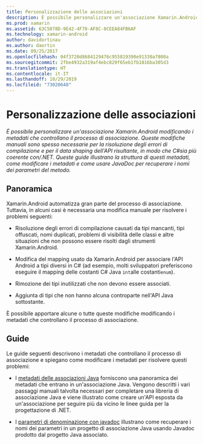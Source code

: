 ```yaml
---
title: Personalizzazione delle associazioni
description: È possibile personalizzare un'associazione Xamarin.Android modificando i metadati che controllano il processo di associazione. Queste modifiche manuali sono spesso necessarie per la risoluzione degli errori di compilazione e per il data shaping dell'API risultante, in modo che C#sia più coerente con/.NET. Queste guide illustrano la struttura di questi metadati, come modificare i metadati e come usare JavaDoc per recuperare i nomi dei parametri del metodo.
ms.prod: xamarin
ms.assetid: 63C5078D-9E42-4F70-AF8C-8CEEA84FB6AF
ms.technology: xamarin-android
author: davidortinau
ms.author: daortin
ms.date: 09/25/2017
ms.openlocfilehash: 04f3720d8684129476c955819390e91330a7800a
ms.sourcegitcommit: 2fbe4932a319af4ebc829f65eb1fb1816ba305d3
ms.translationtype: HT
ms.contentlocale: it-IT
ms.lasthandoff: 10/29/2019
ms.locfileid: "73020648"
---
```

# <a name="customizing-bindings"></a>Personalizzazione delle associazioni

_È possibile personalizzare un'associazione Xamarin.Android modificando i metadati che controllano il processo di associazione. Queste modifiche manuali sono spesso necessarie per la risoluzione degli errori di compilazione e per il data shaping dell'API risultante, in modo che C#sia più coerente con/.NET. Queste guide illustrano la struttura di questi metadati, come modificare i metadati e come usare JavaDoc per recuperare i nomi dei parametri del metodo._

## <a name="overview"></a>Panoramica

Xamarin.Android automatizza gran parte del processo di associazione. Tuttavia, in alcuni casi è necessaria una modifica manuale per risolvere i problemi seguenti:

- Risoluzione degli errori di compilazione causati da tipi mancanti, tipi offuscati, nomi duplicati, problemi di visibilità delle classi e altre situazioni che non possono essere risolti dagli strumenti Xamarin.Android. 

- Modifica del mapping usato da Xamarin.Android per associare l'API Android a tipi diversi in C# (ad esempio, molti sviluppatori preferiscono eseguire il mapping delle costanti C# Java `int`alle costanti`enum`).

- Rimozione dei tipi inutilizzati che non devono essere associati. 

- Aggiunta di tipi che non hanno alcuna controparte nell'API Java sottostante. 

È possibile apportare alcune o tutte queste modifiche modificando i metadati che controllano il processo di associazione.

## <a name="guides"></a>Guide

Le guide seguenti descrivono i metadati che controllano il processo di associazione e spiegano come modificare i metadati per risolvere questi problemi:

- I [metadati delle associazioni Java](~/android/platform/binding-java-library/customizing-bindings/java-bindings-metadata.md) forniscono una panoramica dei metadati che entrano in un'associazione Java.
    Vengono descritti i vari passaggi manuali talvolta necessari per completare una libreria di associazione Java e viene illustrato come creare un'API esposta da un'associazione per seguire più da vicino le linee guida per la progettazione di .NET.

- I [parametri di denominazione con javadoc](~/android/platform/binding-java-library/customizing-bindings/naming-parameters-with-javadoc.md) illustrano come recuperare i nomi dei parametri in un progetto di associazione Java usando Javadoc prodotto dal progetto Java associato.
